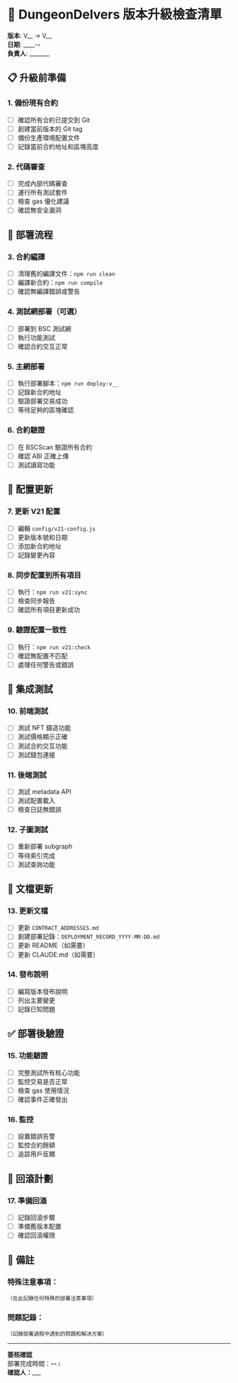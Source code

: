 # 🚀 DungeonDelvers 版本升級檢查清單

**版本**: V__ -> V__  
**日期**: ____-__-__  
**負責人**: _______

## 📋 升級前準備

### 1. 備份現有合約
- [ ] 確認所有合約已提交到 Git
- [ ] 創建當前版本的 Git tag
- [ ] 備份生產環境配置文件
- [ ] 記錄當前合約地址和區塊高度

### 2. 代碼審查
- [ ] 完成內部代碼審查
- [ ] 運行所有測試套件
- [ ] 檢查 gas 優化建議
- [ ] 確認無安全漏洞

## 🔧 部署流程

### 3. 合約編譯
- [ ] 清理舊的編譯文件：`npm run clean`
- [ ] 編譯新合約：`npm run compile`
- [ ] 確認無編譯錯誤或警告

### 4. 測試網部署（可選）
- [ ] 部署到 BSC 測試網
- [ ] 執行功能測試
- [ ] 確認合約交互正常

### 5. 主網部署
- [ ] 執行部署腳本：`npm run deploy:v__`
- [ ] 記錄新合約地址
- [ ] 驗證部署交易成功
- [ ] 等待足夠的區塊確認

### 6. 合約驗證
- [ ] 在 BSCScan 驗證所有合約
- [ ] 確認 ABI 正確上傳
- [ ] 測試讀寫功能

## 🔄 配置更新

### 7. 更新 V21 配置
- [ ] 編輯 `config/v21-config.js`
- [ ] 更新版本號和日期
- [ ] 添加新合約地址
- [ ] 記錄變更內容

### 8. 同步配置到所有項目
- [ ] 執行：`npm run v21:sync`
- [ ] 檢查同步報告
- [ ] 確認所有項目更新成功

### 9. 驗證配置一致性
- [ ] 執行：`npm run v21:check`
- [ ] 確認無配置不匹配
- [ ] 處理任何警告或錯誤

## 🧪 集成測試

### 10. 前端測試
- [ ] 測試 NFT 鑄造功能
- [ ] 測試價格顯示正確
- [ ] 測試合約交互功能
- [ ] 測試錢包連接

### 11. 後端測試
- [ ] 測試 metadata API
- [ ] 測試配置載入
- [ ] 檢查日誌無錯誤

### 12. 子圖測試
- [ ] 重新部署 subgraph
- [ ] 等待索引完成
- [ ] 測試查詢功能

## 📝 文檔更新

### 13. 更新文檔
- [ ] 更新 `CONTRACT_ADDRESSES.md`
- [ ] 創建部署記錄：`DEPLOYMENT_RECORD_YYYY-MM-DD.md`
- [ ] 更新 README（如需要）
- [ ] 更新 CLAUDE.md（如需要）

### 14. 發布說明
- [ ] 編寫版本發布說明
- [ ] 列出主要變更
- [ ] 記錄已知問題

## ✅ 部署後驗證

### 15. 功能驗證
- [ ] 完整測試所有核心功能
- [ ] 監控交易是否正常
- [ ] 檢查 gas 使用情況
- [ ] 確認事件正確發出

### 16. 監控
- [ ] 設置錯誤告警
- [ ] 監控合約餘額
- [ ] 追踪用戶反饋

## 🚨 回滾計劃

### 17. 準備回滾
- [ ] 記錄回滾步驟
- [ ] 準備舊版本配置
- [ ] 確認回滾權限

## 📌 備註

### 特殊注意事項：
```
（在此記錄任何特殊的部署注意事項）
```

### 問題記錄：
```
（記錄部署過程中遇到的問題和解決方案）
```

---

**簽核確認**  
部署完成時間：____-__-__ __:__  
確認人：_______